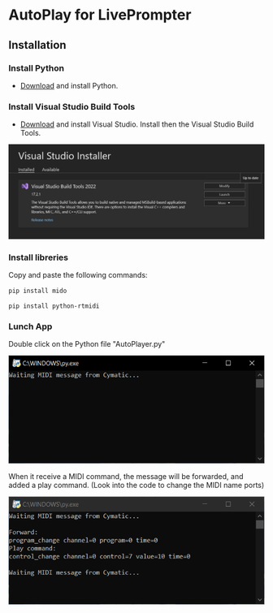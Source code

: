 # AutoPlay for LivePrompter


<!-- GETTING STARTED -->
## Installation

### Install Python

* <a href="https://www.python.org/downloads/">Download</a> and install Python.

### Install Visual Studio Build Tools

* <a href="https://visualstudio.microsoft.com/downloads/?q=build+tools">Download</a> and install Visual Studio.
Install then the Visual Studio Build Tools.

 <p align="center"><img src="images/VisualStudio.PNG" alt="avvia" width="550"></p>

### Install libreries

Copy and paste the following commands:

```
pip install mido
```
```
pip install python-rtmidi
```


### Lunch App
Double click on the Python file "AutoPlayer.py"
<p align="center"><img src="images/AutoPlayScreenShot.PNG" alt="avvia" width="550"></p>

When it receive a MIDI command, the message will be forwarded, and added a play command.
(Look into the code to change the MIDI name ports)

<p align="center"><img src="images/AutoPlayScreenShot_withsignal.PNG" alt="avvia" width="550"></p>

